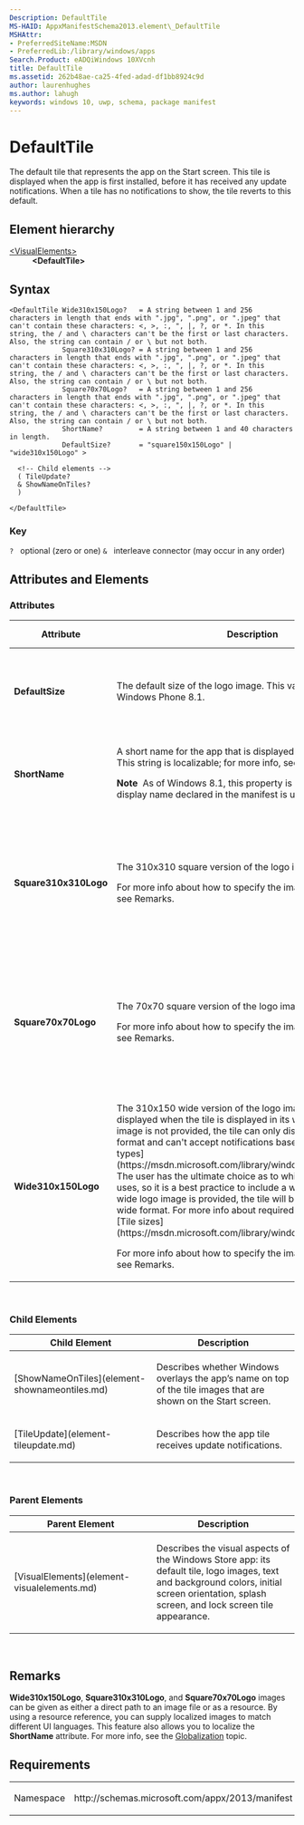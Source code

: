```yaml
---
Description: DefaultTile
MS-HAID: AppxManifestSchema2013.element\_DefaultTile
MSHAttr:
- PreferredSiteName:MSDN
- PreferredLib:/library/windows/apps
Search.Product: eADQiWindows 10XVcnh
title: DefaultTile
ms.assetid: 262b48ae-ca25-4fed-adad-df1bb8924c9d
author: laurenhughes
ms.author: lahugh
keywords: windows 10, uwp, schema, package manifest
---
```


# DefaultTile




The default tile that represents the app on the Start screen. This tile is displayed when the app is first installed, before it has received any update notifications. When a tile has no notifications to show, the tile reverts to this default.

## Element hierarchy

<dl>
<dt><a href="element-visualelements.md">&lt;VisualElements&gt;</a></dt>
<dd><b>&lt;DefaultTile&gt;</b></dd>
</dl>

## Syntax

``` syntax
<DefaultTile Wide310x150Logo?   = A string between 1 and 256 characters in length that ends with ".jpg", ".png", or ".jpeg" that can't contain these characters: <, >, :, ", |, ?, or *. In this string, the / and \ characters can't be the first or last characters. Also, the string can contain / or \ but not both.
             Square310x310Logo? = A string between 1 and 256 characters in length that ends with ".jpg", ".png", or ".jpeg" that can't contain these characters: <, >, :, ", |, ?, or *. In this string, the / and \ characters can't be the first or last characters. Also, the string can contain / or \ but not both.
             Square70x70Logo?   = A string between 1 and 256 characters in length that ends with ".jpg", ".png", or ".jpeg" that can't contain these characters: <, >, :, ", |, ?, or *. In this string, the / and \ characters can't be the first or last characters. Also, the string can contain / or \ but not both.
             ShortName?         = A string between 1 and 40 characters in length.
             DefaultSize?       = "square150x150Logo" | "wide310x150Logo" >

  <!-- Child elements -->
  ( TileUpdate?
  & ShowNameOnTiles?
  )

</DefaultTile>
```

### Key

`?`   optional (zero or one)
`&`   interleave connector (may occur in any order)

## Attributes and Elements


### Attributes

<table>
<colgroup>
<col width="20%" />
<col width="20%" />
<col width="20%" />
<col width="20%" />
<col width="20%" />
</colgroup>
<thead>
<tr class="header">
<th>Attribute</th>
<th>Description</th>
<th>Data type</th>
<th>Required</th>
<th>Default value</th>
</tr>
</thead>
<tbody>
<tr class="odd">
<td><strong>DefaultSize</strong></td>
<td><p>The default size of the logo image. This value is ignored on Windows Phone 8.1.</p></td>
<td><p>This attribute can have one of the following values:</p>
<ul>
<li>square150x150Logo</li>
<li>wide310x150Logo</li>
</ul></td>
<td>No</td>
<td></td>
</tr>
<tr class="even">
<td><strong>ShortName</strong></td>
<td><p>A short name for the app that is displayed directly on the tile. This string is localizable; for more info, see Remarks.</p>
<div class="alert">
<strong>Note</strong>  As of Windows 8.1, this property is ignored and the display name declared in the manifest is used in its place.
</div>
<div>
 
</div></td>
<td>A string between 1 and 40 characters in length.</td>
<td>No</td>
<td></td>
</tr>
<tr class="odd">
<td><strong>Square310x310Logo</strong></td>
<td><p>The 310x310 square version of the logo image.</p>
<p>For more info about how to specify the image in this attribute, see Remarks.</p></td>
<td>A string between 1 and 256 characters in length that ends with &quot;.jpg&quot;, &quot;.png&quot;, or &quot;.jpeg&quot; that can't contain these characters: &lt;, &gt;, :, &quot;, |, ?, or *. In this string, the / and \ characters can't be the first or last characters. Also, the string can contain / or \ but not both.</td>
<td>No</td>
<td></td>
</tr>
<tr class="even">
<td><strong>Square70x70Logo</strong></td>
<td><p>The 70x70 square version of the logo image.</p>
<p>For more info about how to specify the image in this attribute, see Remarks.</p></td>
<td>A string between 1 and 256 characters in length that ends with &quot;.jpg&quot;, &quot;.png&quot;, or &quot;.jpeg&quot; that can't contain these characters: &lt;, &gt;, :, &quot;, |, ?, or *. In this string, the / and \ characters can't be the first or last characters. Also, the string can contain / or \ but not both.</td>
<td>No</td>
<td></td>
</tr>
<tr class="odd">
<td><strong>Wide310x150Logo</strong></td>
<td><p>The 310x150 wide version of the logo image. This image is displayed when the tile is displayed in its wide format. If this image is not provided, the tile can only display in the square format and can't accept notifications based on [wide template types](https://msdn.microsoft.com/library/windows/apps/hh761491). The user has the ultimate choice as to which format the tile uses, so it is a best practice to include a wide logo image. If a wide logo image is provided, the tile will be shown initially in its wide format. For more info about required logo dimensions, see [Tile sizes](https://msdn.microsoft.com/library/windows/apps/hh781198).</p>
<p>For more info about how to specify the image in this attribute, see Remarks.</p></td>
<td>A string between 1 and 256 characters in length that ends with &quot;.jpg&quot;, &quot;.png&quot;, or &quot;.jpeg&quot; that can't contain these characters: &lt;, &gt;, :, &quot;, |, ?, or *. In this string, the / and \ characters can't be the first or last characters. Also, the string can contain / or \ but not both.</td>
<td>No</td>
<td></td>
</tr>
</tbody>
</table>

 

### Child Elements

<table>
<colgroup>
<col width="50%" />
<col width="50%" />
</colgroup>
<thead>
<tr class="header">
<th>Child Element</th>
<th>Description</th>
</tr>
</thead>
<tbody>
<tr class="odd">
<td>[ShowNameOnTiles](element-shownameontiles.md)</td>
<td><p>Describes whether Windows overlays the app’s name on top of the tile images that are shown on the Start screen.</p></td>
</tr>
<tr class="even">
<td>[TileUpdate](element-tileupdate.md)</td>
<td><p>Describes how the app tile receives update notifications.</p></td>
</tr>
</tbody>
</table>

 

### Parent Elements

<table>
<colgroup>
<col width="50%" />
<col width="50%" />
</colgroup>
<thead>
<tr class="header">
<th>Parent Element</th>
<th>Description</th>
</tr>
</thead>
<tbody>
<tr class="odd">
<td>[VisualElements](element-visualelements.md)</td>
<td><p>Describes the visual aspects of the Windows Store app: its default tile, logo images, text and background colors, initial screen orientation, splash screen, and lock screen tile appearance.</p></td>
</tr>
</tbody>
</table>

 

## Remarks

**Wide310x150Logo**, **Square310x310Logo**, and **Square70x70Logo** images can be given as either a direct path to an image file or as a resource. By using a resource reference, you can supply localized images to match different UI languages. This feature also allows you to localize the **ShortName** attribute. For more info, see the [Globalization](https://msdn.microsoft.com/library/windows/apps/hh831183) topic.

## Requirements

<table>
<colgroup>
<col width="50%" />
<col width="50%" />
</colgroup>
<tbody>
<tr class="odd">
<td><p>Namespace</p></td>
<td><p>http://schemas.microsoft.com/appx/2013/manifest</p></td>
</tr>
</tbody>
</table>

 

 



